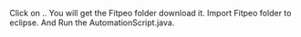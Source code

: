 Click on ..
You will get the Fitpeo folder download it.
Import Fitpeo folder to eclipse.
And Run the AutomationScript.java.
